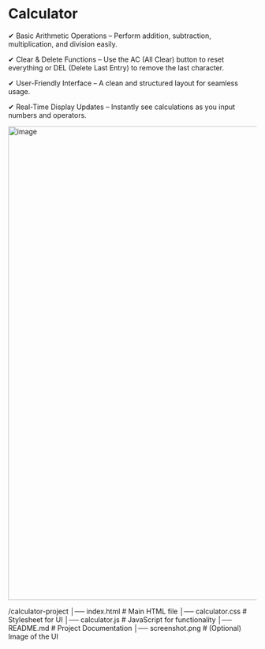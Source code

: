 # Calculator
✔ Basic Arithmetic Operations – Perform addition, subtraction, multiplication, and division easily.

✔ Clear & Delete Functions – Use the AC (All Clear) button to reset everything or DEL (Delete Last Entry) to remove the last character.

✔ User-Friendly Interface – A clean and structured layout for seamless usage.

✔ Real-Time Display Updates – Instantly see calculations as you input numbers and operators.




<img width="959" alt="image" src="https://github.com/user-attachments/assets/7a6484d6-c70b-4b39-bed9-51cab5df5d44" />

/calculator-project
│── index.html       # Main HTML file
│── calculator.css   # Stylesheet for UI
│── calculator.js    # JavaScript for functionality
│── README.md        # Project Documentation
│── screenshot.png   # (Optional) Image of the UI
